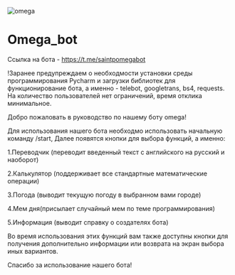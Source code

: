 
![omega](https://github.com/Inquisitorion/TelgBot/assets/139252221/e73bf3d8-a28b-4466-8be6-00423f97aba2)





# Omega_bot
Ссылка на бота - https://t.me/saintpomegabot

!Заранее предупреждаем о необходмости установки среды программирования Pycharm и загрузки библиотек для функционирование бота, а именно - telebot, googletrans, bs4, requests.
На количество пользователей нет ограничений, время отклика минимальное.

Добро пожаловать в руководство по нашему боту omega!

Для использования нашего бота необходмо использовать начальную команду /start,
Далее появятся кнопки для выбора функций, а именно:

1.Переводчик (переводит введенный текст с английского на русский и наоборот)

2.Калькулятор (поддерживает все стандартные математические операции)

3.Погода (выводит текущую погоду в выбранном вами городе)

4.Мем дня(присылает случайный мем по теме программирования)

5.Информация (выводит справку о создателях бота)

Во время использования этих функций вам также доступны кнопки для получения дополнительно информации или возврата на экран выбора иных вариантов.

Спасибо за использование нашего бота!
